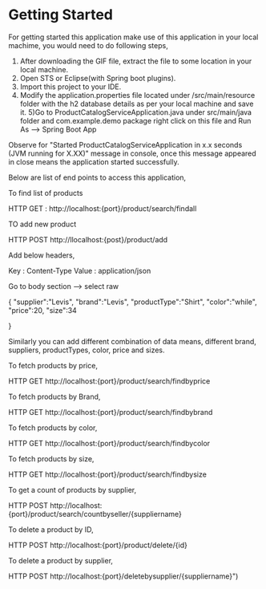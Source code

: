 # Getting Started

For getting started this application make use of this application in your local machime, you would need to do following steps,
1) After downloading the GIF file, extract the file to some location in your local machine.
2) Open STS or Eclipse(with Spring boot plugins).
3) Import this project to your IDE.
4) Modify the application.properties file located under /src/main/resource folder with the h2 database details as per your local machine
and save it.
5)Go to ProductCatalogServiceApplication.java under src/main/java folder and com.example.demo package right click on this file and Run As --> Spring Boot App

 Observe for "Started ProductCatalogServiceApplication in x.x seconds (JVM running for X.XX)" message in console, once this message appeared in close means the application started successfully.
 
 
 Below are list of end points to access this application, 
 
 To find list of products 
 
 HTTP GET : http://localhost:{port}/product/search/findall
 
 TO add new product
 
 HTTP POST 	http://llocalhost:{post}/product/add
 
 Add below headers,
 
 Key : Content-Type  Value : application/json
 
 Go to body section --> select raw 
 
 {
	"supplier":"Levis",
	"brand":"Levis",
	"productType":"Shirt",
	"color":"while",
	"price":20,
	"size":34 
	
}
 
Similarly you can add different combination of data means, different brand, suppliers, productTypes, color, price and sizes.

To fetch products by price,

HTTP GET http://localhost:{port}/product/search/findbyprice
  
To fetch products by Brand,

HTTP GET http://localhost:{port}/product/search/findbybrand

To fetch products by color,

HTTP GET http://localhost:{port}/product/search/findbycolor

To fetch products by size,

HTTP GET http://localhost:{port}/product/search/findbysize

To get a count of products by supplier,

HTTP POST http://localhost:{port}/product/search/countbyseller/{suppliername}

To delete a product by ID,

HTTP POST http://localhost:{port}/product/delete/{id}

To delete a product by supplier,

HTTP POST http://localhost:{port}/deletebysupplier/{suppliername}")
